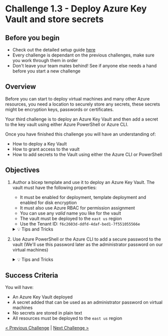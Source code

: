 # Challenge 1.3 - Deploy Azure Key Vault and store secrets

## Before you begin

* Check out the detailed setup guide [here](Setup/readme.md)
* Every challenge is dependant on the previous challenges, make sure you work through them in order
* Don't leave your team mates behind! See if anyone else needs a hand before you start a new challenge

## Overview

Before you can start to deploy virtual machines and many other Azure resources, you need a location to securely store any secrets, these secrets might be encryption keys, passwords or certificates.

Your third challenge is to deploy an Azure Key Vault and then add a secret to the key vault using either Azure PowerShell or Azure CLI.

Once you have finished this challenge you will have an understanding of:

* How to deploy a Key Vault
* How to grant access to the vault
* How to add secrets to the Vault using either the Azure CLI or PowerShell

## Objectives

1. Author a bicep template and use it to deploy an Azure Key Vault. The vault must have the following properties:
    * It must be enabled for deployment, template deployment and enabled for disk encryption
    * It must also use Azure RBAC for permission assignment
    * You can use any *valid* name you like for the vault
    * The vault must be deployed to the `east us` region
    * Use the Tenant ID: `f6c2603d-ddfd-4daf-bed1-7f551055566e`

    <details>
    <summary>💡 Tips and Tricks</summary>
    <ul>
        <li>Can you add the vault resource to your existing template? When might you use a separate template?</li>
        <li>How can you automatically generate random/unique names in bicep? See the <a href="https://docs.microsoft.com/en-us/azure/azure-resource-manager/templates/template-functions-string#uniquestring" target="_blank">uniqueString()</a> function</li>
        <li>What is the <a href="https://docs.microsoft.com/en-us/azure/azure-resource-manager/templates/template-functions-string#substring" target="_blank">substring()</a> function?</li>
    </ul>
    </details>

1. Use Azure PowerShell or the Azure CLI to add a secure password to the vault (We'll use this password later as the administrator password on our virtual machines)

    <details>
    <summary>💡 Tips and Tricks</summary>
    <ul>
        <li>Do you have access to add secrets?</li>
        <li>What is the difference between the <code>Key Vault Contributor</code> role and the <code>Key Vault Secrets Officer</code> role?</li>
        <li>How would you choose to grant access to the vault?</li>
        <li>What is the principal of least privilege?</li>
        <li>Why do you think are we adding the secret using PowerShell or CLI, and not bicep?</li>
    </ul>
    </details>

## Success Criteria

You will have:
 - An Azure Key Vault deployed
 - A secret added that can be used as an administrator password on virtual machines
 - No secrets are stored in plain text
 - All resources must be deployed to the `east us` region

[< Previous Challenge](../1.2/readme.md) | [Next Challenge >](../1.4/readme.md)